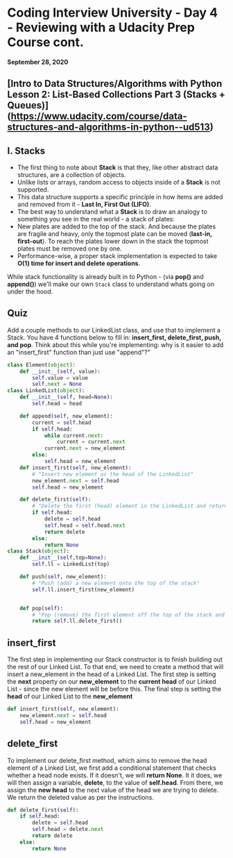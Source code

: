 # Coding Interview University - Day 4 - Reviewing with a Udacity Prep Course cont.

#### September 28, 2020

## [Intro to Data Structures/Algorithms with Python Lesson 2: List-Based Collections Part 3 (Stacks + Queues)] (https://www.udacity.com/course/data-structures-and-algorithms-in-python--ud513)

## I. Stacks

- The first thing to note about **Stack** is that they, like other abstract data structures, are a collection of objects.
- Unlike lists or arrays, random access to objects inside of a **Stack** is not supported.
- This data structure supports a specific principle in how items are added and removed from it - **Last In, First Out (LIFO)**.
- The best way to understand what a **Stack** is to draw an analogy to something you see in the real world - a stack of plates:
- New plates are added to the top of the stack. And because the plates are fragile and heavy, only the topmost plate can be moved (**last-in, first-out**). To reach the plates lower down in the stack the topmost plates must be removed one by one.
- Performance-wise, a proper stack implementation is expected to take **O(1) time for insert and delete operations**.

While stack functionality is already built in to Python - (via **pop()** and **append()**) we'll make our own `Stack` class to understand whats going on under the hood.

## Quiz

Add a couple methods to our LinkedList class, and use that to implement a Stack.
You have 4 functions below to fill in:
**insert_first, delete_first, push, and pop**.
Think about this while you're implementing:
why is it easier to add an "insert_first" function than just use "append"?"

```Python
class Element(object):
    def __init__(self, value):
        self.value = value
        self.next = None
class LinkedList(object):
    def __init__(self, head=None):
        self.head = head

    def append(self, new_element):
        current = self.head
        if self.head:
            while current.next:
                current = current.next
            current.next = new_element
        else:
            self.head = new_element
    def insert_first(self, new_element):
        # "Insert new element as the head of the LinkedList"
        new_element.next = self.head
        self.head = new_element

    def delete_first(self):
        # "Delete the first (head) element in the LinkedList and return it"
        if self.head:
            delete = self.head
            self.head = self.head.next
            return delete
        else:
            return None
class Stack(object):
    def __init__(self,top=None):
        self.ll = LinkedList(top)

    def push(self, new_element):
        # "Push (add) a new element onto the top of the stack"
        self.ll.insert_first(new_element)


    def pop(self):
        # "Pop (remove) the first element off the top of the stack and return it"
        return self.ll.delete_first()


```
## insert_first
The first step in implementing our Stack constructor is to finish building out the rest of our Linked List.
To that end, we need to create a method that will insert a new_element in the head of a Linked List.
The first step is setting the __next__ property on our __new_element__ to the __current head__ of our Linked List - since the new element will be before this.
The final step is setting the __head__ of our Linked List to the __new_element__
```Python
def insert_first(self, new_element):
    new_element.next = self.head
    self.head = new_element
```
## delete_first
To implement our delete_first method, which aims to remove the head element of a Linked List, we first add a conditional statement that checks whether a head node exists.
If it doesn't, we will __return None__.
It it does, we will then assign a variable, __delete__, to the value of __self.head__.
From there, we assign the __new head__ to the next value of the head we are trying to delete.
We return the deleted value as per the instructions.
```Python
def delete_first(self):
    if self.head:
        delete = self.head
        self.head = delete.next
        return delete
    else:
        return None
```